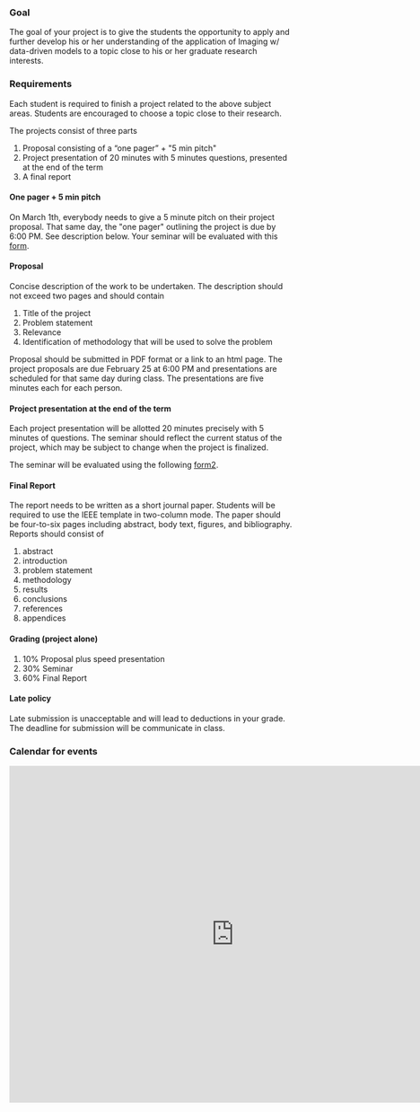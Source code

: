 ### Goal

The goal of your project is to give the students the opportunity to apply and further develop his or her understanding of the application of Imaging w/ data-driven models to a topic close to his or her graduate research interests.

### Requirements

Each student is required to finish a project related to the above subject areas. Students are encouraged to choose a topic close to their research.

The projects consist of three parts

1. Proposal consisting of a “one pager” + "5 min pitch"
2. Project presentation of 20 minutes with 5 minutes questions, presented at the end of the term
3. A final report

#### One pager + 5 min pitch

On March 1th, everybody needs to give a 5 minute pitch on their project proposal. That same day, the "one pager" outlining the project is due by 6:00 PM. See description below. Your seminar will be evaluated with this [form].

[form]:https://www.dropbox.com/s/3qjsb9cws8ntilc/seminar_eval.pdf?dl=0

#### Proposal

Concise description of the work to be undertaken. The description should not exceed two pages and should contain

1. Title of the project
2. Problem statement
3. Relevance
4. Identification of methodology that will be used to solve the problem

Proposal should be submitted in PDF format or a link to an html page. The project proposals are due February 25 at 6:00 PM and presentations are scheduled for that same day during class. The presentations are five minutes each for each person.

#### Project presentation at the end of the term

Each project presentation will be allotted 20 minutes precisely with 5 minutes of questions. The seminar should reflect the current status of the project, which may be subject to change when the project is finalized. 

The seminar will be evaluated using the following [form2].

[form2]:https://www.dropbox.com/s/nt2vbjaccywwp2b/report_eval.pdf?dl=0

#### Final Report

The report needs to be written as a short journal paper. Students will be required to use the IEEE template in two-column mode. The paper should be four-to-six pages including abstract, body text, figures, and bibliography. Reports should consist of

1. abstract
2. introduction
3. problem statement
4. methodology
5. results
6. conclusions
7. references
8. appendices

<!-- The report will be evaluated using the following [form]. -->

#### Grading (project alone)

1. 10% Proposal plus speed presentation
2. 30% Seminar
3. 60% Final Report

#### Late policy

Late submission is unacceptable and will lead to deductions in your grade. The deadline for submission will be communicate in class.

<!-- 
### Spreadsheet for paper presentations
<iframe width=”800” and height=”600”  src="https://docs.google.com/spreadsheets/d/e/2PACX-1vSez4DG-tIVDgwLFN19k9uWlVHfn1yDXHn9KnMbBX7tTHLnCC6RaZ1C6TEUfkjUYtvwpa7Ked74HCTA/pubhtml?widget=true&amp;headers=false"></iframe>
-->

### Calendar for events
<iframe src="https://calendar.google.com/calendar/embed?src=2qgpk7km772vtfu05dlj87duto%40group.calendar.google.com&ctz=America%2FNew_York" style="border: 0" width="800" height="600" frameborder="0" scrolling="no"></iframe> 
